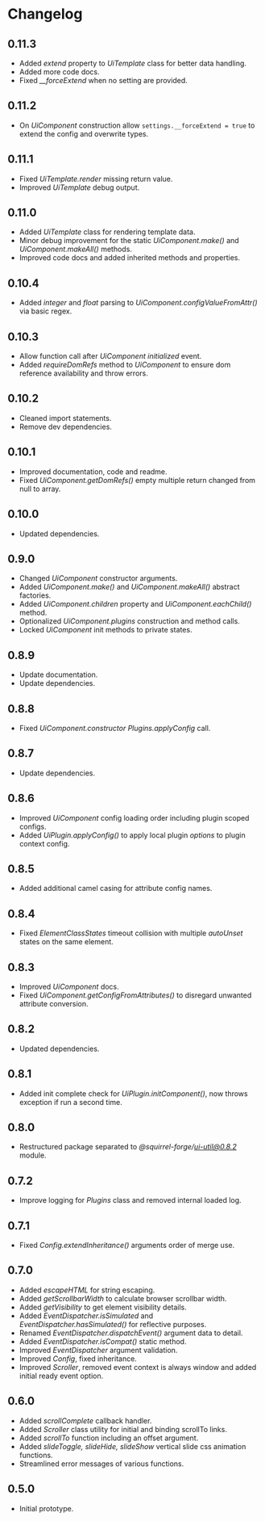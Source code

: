# Changelog

## 0.11.3
 - Added *extend* property to *UiTemplate* class for better data handling.
 - Added more code docs.
 - Fixed *__forceExtend* when no setting are provided.

## 0.11.2
 - On *UiComponent* construction allow ```settings.__forceExtend = true``` to extend the config and overwrite types.

## 0.11.1
 - Fixed *UiTemplate.render* missing return value.
 - Improved *UiTemplate* debug output.

## 0.11.0
 - Added *UiTemplate* class for rendering template data.
 - Minor debug improvement for the static *UiComponent.make()* and *UiComponent.makeAll()* methods.
 - Improved code docs and added inherited methods and properties.

## 0.10.4
 - Added *integer* and *float* parsing to *UiComponent.configValueFromAttr()* via basic regex.

## 0.10.3
 - Allow function call after *UiComponent* *initialized* event.
 - Added *requireDomRefs* method to *UiComponent* to ensure dom reference availability and throw errors.

## 0.10.2
 - Cleaned import statements.
 - Remove dev dependencies.

## 0.10.1
 - Improved documentation, code and readme.
 - Fixed *UiComponent.getDomRefs()* empty multiple return changed from null to array.

## 0.10.0
 - Updated dependencies.

## 0.9.0
 - Changed *UiComponent* constructor arguments.
 - Added *UiComponent.make()* and *UiComponent.makeAll()* abstract factories.
 - Added *UiComponent.children* property and *UiComponent.eachChild()* method.
 - Optionalized *UiComponent.plugins* construction and method calls.
 - Locked *UiComponent* init methods to private states.

## 0.8.9
 - Update documentation.
 - Update dependencies.

## 0.8.8
 - Fixed *UiComponent.constructor* *Plugins.applyConfig* call.

## 0.8.7
 - Update dependencies.

## 0.8.6
 - Improved *UiComponent* config loading order including plugin scoped configs.
 - Added *UiPlugin.applyConfig()* to apply local plugin *options* to plugin context config.

## 0.8.5
 - Added additional camel casing for attribute config names.

## 0.8.4
 - Fixed *ElementClassStates* timeout collision with multiple *autoUnset* states on the same element.

## 0.8.3
 - Improved *UiComponent* docs.
 - Fixed *UiComponent.getConfigFromAttributes()* to disregard unwanted attribute conversion.

## 0.8.2
 - Updated dependencies.

## 0.8.1
 - Added init complete check for *UiPlugin.initComponent()*, now throws exception if run a second time.

## 0.8.0
 - Restructured package separated to *@squirrel-forge/ui-util@0.8.2* module.

## 0.7.2
 - Improve logging for *Plugins* class and removed internal loaded log.

## 0.7.1
 - Fixed *Config.extendInheritance()* arguments order of merge use.

## 0.7.0
 - Added *escapeHTML* for string escaping.
 - Added *getScrollbarWidth* to calculate browser scrollbar width.
 - Added *getVisibility* to get element visibility details.
 - Added *EventDispatcher.isSimulated* and *EventDispatcher.hasSimulated()* for reflective purposes.
 - Renamed *EventDispatcher.dispatchEvent()* argument data to detail.
 - Added *EventDispatcher.isCompat()* static method.
 - Improved *EventDispatcher* argument validation.
 - Improved *Config*, fixed inheritance.
 - Improved *Scroller*, removed event context is always window and added initial ready event option.

## 0.6.0
 - Added *scrollComplete* callback handler.
 - Added *Scroller* class utility for initial and binding scrollTo links.
 - Added *scrollTo* function including an offset argument.
 - Added *slideToggle, slideHide, slideShow* vertical slide css animation functions.
 - Streamlined error messages of various functions.

## 0.5.0
 - Initial prototype.
